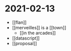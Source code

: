 # 2021-02-13

- [[flan]]
- [[merveilles]] is a [[town]]
  - [[in the arcades]]
- [[datascript]]
- [[proposal]]